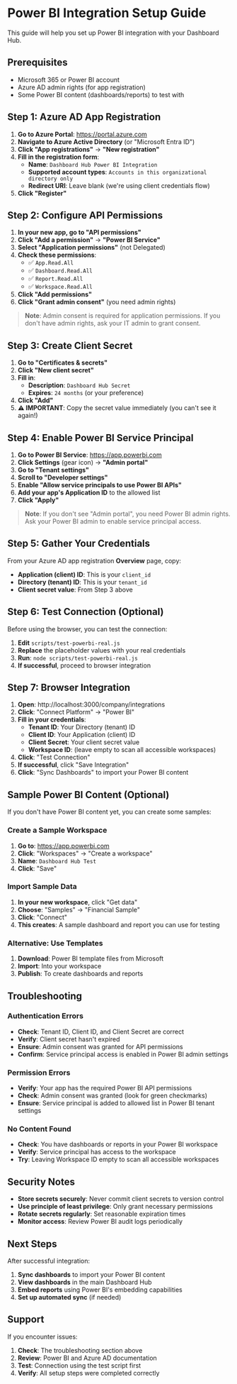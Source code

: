 # Power BI Integration Setup Guide

This guide will help you set up Power BI integration with your Dashboard Hub.

## Prerequisites

- Microsoft 365 or Power BI account
- Azure AD admin rights (for app registration)
- Some Power BI content (dashboards/reports) to test with

## Step 1: Azure AD App Registration

1. **Go to Azure Portal**: https://portal.azure.com
2. **Navigate to Azure Active Directory** (or "Microsoft Entra ID")
3. **Click "App registrations"** → **"New registration"**
4. **Fill in the registration form**:
   - **Name**: `Dashboard Hub Power BI Integration`
   - **Supported account types**: `Accounts in this organizational directory only`
   - **Redirect URI**: Leave blank (we're using client credentials flow)
5. **Click "Register"**

## Step 2: Configure API Permissions

1. **In your new app, go to "API permissions"**
2. **Click "Add a permission"** → **"Power BI Service"**
3. **Select "Application permissions"** (not Delegated)
4. **Check these permissions**:
   - ✅ `App.Read.All`
   - ✅ `Dashboard.Read.All`
   - ✅ `Report.Read.All`
   - ✅ `Workspace.Read.All`
5. **Click "Add permissions"**
6. **Click "Grant admin consent"** (you need admin rights)

> **Note**: Admin consent is required for application permissions. If you don't have admin rights, ask your IT admin to grant consent.

## Step 3: Create Client Secret

1. **Go to "Certificates & secrets"**
2. **Click "New client secret"**
3. **Fill in**:
   - **Description**: `Dashboard Hub Secret`
   - **Expires**: `24 months` (or your preference)
4. **Click "Add"**
5. **⚠️ IMPORTANT**: Copy the secret value immediately (you can't see it again!)

## Step 4: Enable Power BI Service Principal

1. **Go to Power BI Service**: https://app.powerbi.com
2. **Click Settings** (gear icon) → **"Admin portal"**
3. **Go to "Tenant settings"**
4. **Scroll to "Developer settings"**
5. **Enable "Allow service principals to use Power BI APIs"**
6. **Add your app's Application ID** to the allowed list
7. **Click "Apply"**

> **Note**: If you don't see "Admin portal", you need Power BI admin rights. Ask your Power BI admin to enable service principal access.

## Step 5: Gather Your Credentials

From your Azure AD app registration **Overview** page, copy:

- **Application (client) ID**: This is your `client_id`
- **Directory (tenant) ID**: This is your `tenant_id`  
- **Client secret value**: From Step 3 above

## Step 6: Test Connection (Optional)

Before using the browser, you can test the connection:

1. **Edit** `scripts/test-powerbi-real.js`
2. **Replace** the placeholder values with your real credentials
3. **Run**: `node scripts/test-powerbi-real.js`
4. **If successful**, proceed to browser integration

## Step 7: Browser Integration

1. **Open**: http://localhost:3000/company/integrations
2. **Click**: "Connect Platform" → "Power BI"
3. **Fill in your credentials**:
   - **Tenant ID**: Your Directory (tenant) ID
   - **Client ID**: Your Application (client) ID
   - **Client Secret**: Your client secret value
   - **Workspace ID**: (leave empty to scan all accessible workspaces)
4. **Click**: "Test Connection"
5. **If successful**, click "Save Integration"
6. **Click**: "Sync Dashboards" to import your Power BI content

## Sample Power BI Content (Optional)

If you don't have Power BI content yet, you can create some samples:

### Create a Sample Workspace

1. **Go to**: https://app.powerbi.com
2. **Click**: "Workspaces" → "Create a workspace"
3. **Name**: `Dashboard Hub Test`
4. **Click**: "Save"

### Import Sample Data

1. **In your new workspace**, click "Get data"
2. **Choose**: "Samples" → "Financial Sample"
3. **Click**: "Connect"
4. **This creates**: A sample dashboard and report you can use for testing

### Alternative: Use Templates

1. **Download**: Power BI template files from Microsoft
2. **Import**: Into your workspace
3. **Publish**: To create dashboards and reports

## Troubleshooting

### Authentication Errors

- **Check**: Tenant ID, Client ID, and Client Secret are correct
- **Verify**: Client secret hasn't expired
- **Ensure**: Admin consent was granted for API permissions
- **Confirm**: Service principal access is enabled in Power BI admin settings

### Permission Errors

- **Verify**: Your app has the required Power BI API permissions
- **Check**: Admin consent was granted (look for green checkmarks)
- **Ensure**: Service principal is added to allowed list in Power BI tenant settings

### No Content Found

- **Check**: You have dashboards or reports in your Power BI workspace
- **Verify**: Service principal has access to the workspace
- **Try**: Leaving Workspace ID empty to scan all accessible workspaces

## Security Notes

- **Store secrets securely**: Never commit client secrets to version control
- **Use principle of least privilege**: Only grant necessary permissions
- **Rotate secrets regularly**: Set reasonable expiration times
- **Monitor access**: Review Power BI audit logs periodically

## Next Steps

After successful integration:

1. **Sync dashboards** to import your Power BI content
2. **View dashboards** in the main Dashboard Hub
3. **Embed reports** using Power BI's embedding capabilities
4. **Set up automated sync** (if needed)

## Support

If you encounter issues:

1. **Check**: The troubleshooting section above
2. **Review**: Power BI and Azure AD documentation
3. **Test**: Connection using the test script first
4. **Verify**: All setup steps were completed correctly
